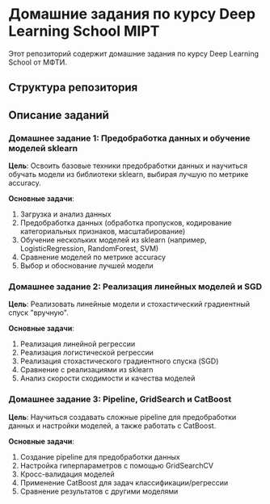 # Домашние задания по курсу Deep Learning School MIPT

Этот репозиторий содержит домашние задания по курсу Deep Learning School от МФТИ.

## Структура репозитория


## Описание заданий

### Домашнее задание 1: Предобработка данных и обучение моделей sklearn

**Цель**: Освоить базовые техники предобработки данных и научиться обучать модели из библиотеки sklearn, выбирая лучшую по метрике accuracy.

**Основные задачи**:
1. Загрузка и анализ данных
2. Предобработка данных (обработка пропусков, кодирование категориальных признаков, масштабирование)
3. Обучение нескольких моделей из sklearn (например, LogisticRegression, RandomForest, SVM)
4. Сравнение моделей по метрике accuracy
5. Выбор и обоснование лучшей модели

### Домашнее задание 2: Реализация линейных моделей и SGD

**Цель**: Реализовать линейные модели и стохастический градиентный спуск "вручную".

**Основные задачи**:
1. Реализация линейной регрессии
2. Реализация логистической регрессии
3. Реализация стохастического градиентного спуска (SGD)
4. Сравнение с реализациями из sklearn
5. Анализ скорости сходимости и качества моделей

### Домашнее задание 3: Pipeline, GridSearch и CatBoost

**Цель**: Научиться создавать сложные pipeline для предобработки данных и настройки моделей, а также работать с CatBoost.

**Основные задачи**:
1. Создание pipeline для предобработки данных
2. Настройка гиперпараметров с помощью GridSearchCV
3. Кросс-валидация моделей
4. Применение CatBoost для задач классификации/регрессии
5. Сравнение результатов с другими моделями
